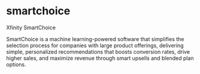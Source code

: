 # smartchoice
Xfinity SmartChoice

SmartChoice is a machine learning-powered software that simplifies the selection process for companies with large product offerings, delivering simple, personalized recommendations that boosts conversion rates, drive higher sales, and maximize revenue through smart upsells and blended plan options.


